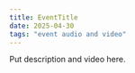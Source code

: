 ```yaml
---
title: EventTitle
date: 2025-04-30
tags: "event audio and video"
---
```


Put description and video here.